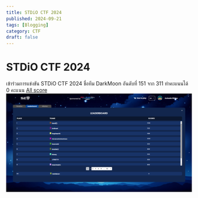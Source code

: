 ```yaml
---
title: STDiO CTF 2024
published: 2024-09-21
tags: [Blogging]
category: CTF
draft: false
---
```


# STDiO CTF 2024
เข้าร่วมการแข่งขัน STDiO CTF 2024 
ชื่อทีม DarkMoon อันดับที่ 151 จาก 311
ทำคะแนนได้ 0 คะแนน
[All score](https://lobby-ctf.secplayground.com/lobby/26e54457-0c4d-4902-94a8-e1a3324a8b46/summary)
![](../../assets/images/STDiO_CTF_2024.png)